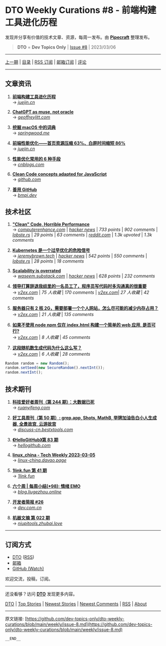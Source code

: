# DTO Weekly Curations #8 - 前端构建工具进化历程

发现并分享有价值的技术文章、资源，每周一发布。由 [**Pipecraft**](https://dto.pipecraft.net/) 整理发布。

> **DTO** = **Dev Topics Only** | [Issue #8](https://github.com/dev-topics-only/dto-weekly-curations/blob/main/weekly/issue-8.md) | 2023/03/06

---

[上一期](https://github.com/dev-topics-only/dto-weekly-curations/blob/main/weekly/issue-7.md) | [目录](https://github.com/dev-topics-only/dto-weekly-curations) | [RSS 订阅](https://dto.pipecraft.net/t/dto-weekly.rss) | [邮箱订阅](https://tinyletter.com/dto) | [评论](https://dto.pipecraft.net/s/vpxzmn/dto_weekly_curations_8)

---

## 文章资讯

1. [**前端构建工具进化历程**](https://dto.pipecraft.net/s/1fs4yx)  
   → [_juejin.cn_](https://juejin.cn/post/7205766006253011004)

2. [**ChatGPT as muse, not oracle**](https://dto.pipecraft.net/s/gaswvp/chatgpt_as_muse_not_oracle)  
   → [_geoffreylitt.com_](https://www.geoffreylitt.com/2023/02/26/llm-as-muse-not-oracle.html)

3. [**挖掘 macOS 中的词典**](https://dto.pipecraft.net/s/yv9sms/macos)  
   → [_springwood.me_](https://springwood.me/macos-dictionary-cn-jp-all-diff-words/)

4. [**前端性能优化——首页资源压缩 63%、白屏时间缩短 86%**](https://dto.pipecraft.net/s/gdysd1/63_86)  
   → [_juejin.cn_](https://juejin.cn/post/7188894691356573754)

5. [**性能优化常用的 6 种手段**](https://dto.pipecraft.net/s/dtu9vz/6)  
   → [_cnblogs.com_](https://www.cnblogs.com/way2backend/p/17158118.html)

6. [**Clean Code concepts adapted for JavaScript**](https://dto.pipecraft.net/s/1dpcip/clean_code_concepts_adapted_for)  
   → [_github.com_](https://github.com/ryanmcdermott/gg-code-javascript)

7. [**善用 GitHub**](https://dto.pipecraft.net/s/d7mx6n/github)  
   → [_bmpi.dev_](https://www.bmpi.dev/self/use-github-better/)

## 技术社区

1. [**"Clean" Code, Horrible Performance**](https://dto.pipecraft.net/s/l8wf5e/clean_code_horrible_performance)  
   → [_computerenhance.com_](https://www.computerenhance.com/p/clean-code-horrible-performance) | [_hacker news_](https://news.ycombinator.com/item?id=34966137) | _733 points_ | _902 comments_ | [_lobste.rs_](https://lobste.rs/s/7yd1id/clean_code_horrible_performance) | _29 points_ | _63 comments_ | [_reddit.com_](https://www.reddit.com/r/programming/comments/11dyx43/clean_code_horrible_performance/) | _1.3k upvoted_ | _1.3k comments_

2. [**Kubernetes 是一个过早优化的危险信号**](https://dto.pipecraft.net/s/fdbufu/kubernetes)  
   → [_jeremybrown.tech_](https://www.jeremybrown.tech/8-kubernetes-is-a-red-flag-signalling-premature-optimisation/) | [_hacker news_](https://news.ycombinator.com/item?id=31974420) | _542 points_ | _550 comments_ | [_lobste.rs_](https://lobste.rs/s/dgzprp/kubernetes_is_red_flag_signalling) | _28 points_ | _18 comments_

3. [**Scalability is overrated**](https://dto.pipecraft.net/s/0ms0az/scalability_is_overrated)  
   → [_waseem.substack.com_](https://waseem.substack.com/p/scalability-is-overrated) | [_hacker news_](https://news.ycombinator.com/item?id=34656776) | _628 points_ | _232 comments_

4. [**领导打算辞退我组里的一名员工了，程序员写代码时多沟通真的很重要**](https://dto.pipecraft.net/s/1916yc)  
   → [_v2ex.com_](https://www.v2ex.com/t/920072) | _75 人收藏_ | _170 comments_ | [_v2ex.com_](https://www.v2ex.com/t/920115)| _27 人收藏_ | _42 comments_

5. [**服务器只有 2 核 2G，需要部署一个个人网站，怎么尽可能的减少内存占用？**](https://dto.pipecraft.net/s/wd4pfq/2_2g)  
   → [_v2ex.com_](https://www.v2ex.com/t/919453) | _21 人收藏_ | _135 comments_

6. [**如果不使用 node npm 仅在 index.html 构建一个简单的 web 应用, 是否可行?**](https://dto.pipecraft.net/s/h4o19o/node_npm_index_html_web)  
   → [_v2ex.com_](https://www.v2ex.com/t/919627) | _8 人收藏_ | _45 comments_

7. [**这段随机数生成代码为什么这么写？**](https://dto.pipecraft.net/s/z3k5zk)  
   → [_v2ex.com_](https://www.v2ex.com/t/908198) | _6 人收藏_ | _28 comments_

```js
Random random = new Random();
random.setSeed(new SecureRandom().nextInt());
random.nextInt();
```

## 技术期刊

1. [**科技爱好者周刊（第 244 期）：大数据已死**](https://dto.pipecraft.net/s/rkrm4f/244)  
   → [_ruanyifeng.com_](https://www.ruanyifeng.com/blog/2023/03/weekly-issue-244.html)

2. [**好工具周刊（第 50 期）: grep.app, Shots, MathB, 举牌加油告白小人生成器, 全景故宫, 云游故宫**](https://dto.pipecraft.net/s/raawoe/50_grep_app_shots_mathb)  
   → [_discuss-cn.bestxtools.com_](https://discuss-cn.bestxtools.com/d/129)

3. [**《HelloGitHub》第 83 期**](https://dto.pipecraft.net/s/iibwb0/hellogithub_83)  
   → [_hellogithub.com_](https://hellogithub.com/periodical/volume/83)

4. [**linux_china - Tech Weekly 2023-03-05**](https://dto.pipecraft.net/s/rpyk0y/linux_china_tech_weekly_2023_03_05)  
   → [_linux-china.davao.page_](https://linux-china.davao.page/blog/2023-03-05-tech-weekly/)

5. [**1link.fun 第 41 期**](https://dto.pipecraft.net/s/pank9d/1link_fun_41)  
   → [_1link.fun_](https://1link.fun/blog/issue/issue41/)

6. [**六个周 | 每周小结(\*98): 情绪 EMO**](https://dto.pipecraft.net/s/mspty1/98_emo)  
   → [_blog.liugezhou.online_](https://blog.liugezhou.online/202309-No98/)

7. [**开发者简报 #26**](https://dto.pipecraft.net/s/hjbabl/26)  
   → [_dev.com.cn_](https://dev.com.cn/post/449529687526342658)

8. [**机器文摘 第 022 期**](https://dto.pipecraft.net/s/14algs/022)  
   → [_niupitools.zhubai.love_](https://niupitools.zhubai.love/posts/2242598331237212160)

---

## 订阅方式

- [DTO](https://dto.pipecraft.net/t/dto-weekly) ([RSS](https://dto.pipecraft.net/t/dto-weekly.rss))
- [邮箱](https://tinyletter.com/dto)
- [GitHub (Watch)](https://github.com/dev-topics-only/dto-weekly-curations)

欢迎交流，投稿，订阅。

---

还没看够？访问 [**DTO**](https://dto.pipecraft.net/) 发现更多内容。

[DTO](https://dto.pipecraft.net/) | [Top Stories](https://dto.pipecraft.net/top) | [Newest Stories](https://dto.pipecraft.net/newest) | [Newest Comments](https://dto.pipecraft.net/comments) | [RSS](https://dto.pipecraft.net/s/8enlvn/dto_rss_feed) | [About](https://dto.pipecraft.net/about)

---

原文链接: [https://github.com/dev-topics-only/dto-weekly-curations/blob/main/weekly/issue-8.md](https://github.com/dev-topics-only/dto-weekly-curations/blob/main/weekly/issue-8.md)

```
__END__
```
